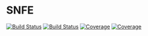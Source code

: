 # SNFE

[![Build Status](https://travis-ci.com/tiagoseq/SNFE.jl.svg?branch=master)](https://travis-ci.com/tiagoseq/SNFE.jl)
[![Build Status](https://ci.appveyor.com/api/projects/status/github/tiagoseq/SNFE.jl?svg=true)](https://ci.appveyor.com/project/tiagoseq/SNFE-jl)
[![Coverage](https://codecov.io/gh/tiagoseq/SNFE.jl/branch/master/graph/badge.svg)](https://codecov.io/gh/tiagoseq/SNFE.jl)
[![Coverage](https://coveralls.io/repos/github/tiagoseq/SNFE.jl/badge.svg?branch=master)](https://coveralls.io/github/tiagoseq/SNFE.jl?branch=master)
